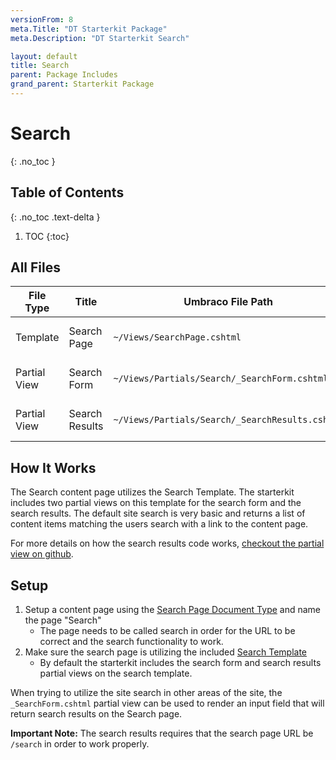 ```yaml
---
versionFrom: 8
meta.Title: "DT Starterkit Package"
meta.Description: "DT Starterkit Search"

layout: default
title: Search
parent: Package Includes
grand_parent: Starterkit Package
---
```


# Search
{: .no_toc }

## Table of Contents
{: .no_toc .text-delta }

1. TOC
{:toc}

## All Files

| File Type | Title | Umbraco File Path | Github Link |
|-------|-------|-------|-------|
| Template | Search Page | `~/Views/SearchPage.cshtml` | [View on Github](https://github.com/bkclerke/MyUmbDocs/blob/master/Starterkit-Package/v8/files/Views/SearchPage.cshtml) |
| Partial View | Search Form | `~/Views/Partials/Search/_SearchForm.cshtml` | [View on Github](https://github.com/bkclerke/MyUmbDocs/blob/master/Starterkit-Package/v8/files/Views/Partials/Search/_SearchForm.cshtml) |
| Partial View | Search Results | `~/Views/Partials/Search/_SearchResults.cshtml` | [View on Github](https://github.com/bkclerke/MyUmbDocs/blob/master/Starterkit-Package/v8/files/Views/Partials/Search/_SearchResults.cshtml) |

## How It Works

The Search content page utilizes the Search Template. The starterkit includes two partial views on this template for the search form and the search results. The default site search is very basic and returns a list of content items matching the users search with a link to the content page.

For more details on how the search results code works, [checkout the partial view on github](https://github.com/bkclerke/MyUmbDocs/blob/master/Starterkit-Package/v8/files/Views/Partials/Search/_SearchResults.cshtml).


## Setup

1. Setup a content page using the [Search Page Document Type](/Starterkit-Package/v8/doctypes/Doctype-Search-Page-Schema.html) and name the page "Search"
   - The page needs to be called search in order for the URL to be correct and the search functionality to work.
2. Make sure the search page is utilizing the included [Search Template](https://github.com/bkclerke/MyUmbDocs/blob/master/Starterkit-Package/v8/files/Views/SearchPage.cshtml)
   - By default the starterkit includes the search form and search results partial views on the search template.

When trying to utilize the site search in other areas of the site, the `_SearchForm.cshtml` partial view can be used to render an input field that will return search results on the Search page. 

**Important Note:** The search results requires that the search page URL be `/search` in order to work properly.